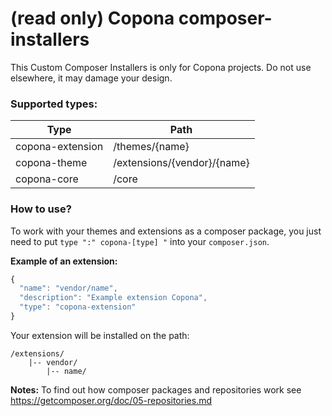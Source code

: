 # (read only) Copona composer-installers

This Custom Composer Installers is only for Copona projects. Do not use elsewhere, it may damage your design. 


### Supported types:

Type             | Path         
---------------- | -------------
copona-extension | /themes/{name}
copona-theme     | /extensions/{vendor}/{name}
copona-core      | /core

### How to use?

To work with your themes and extensions as a composer package, you just need to put `type ":" copona-[type] "` into your `composer.json`.

**Example of an extension:**

```javascript
{
  "name": "vendor/name",
  "description": "Example extension Copona",
  "type": "copona-extension"
}
```

Your extension will be installed on the path:

```
/extensions/
    |-- vendor/
        |-- name/
```



**Notes:** To find out how composer packages and repositories work see https://getcomposer.org/doc/05-repositories.md 
